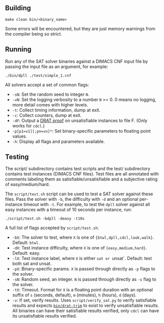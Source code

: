 Building
-------

    make clean bin/<binary_name>
    
Some errors will be encountered, but they are just memory warnings from the compiler being so strict.

Running
-------

Run any of the SAT solver binaries against a DIMACS CNF input file by passing the
input file as an argument, for example:

    ./bin/dpll ./test/simple_1.cnf

All solvers accept a set of common flags:

   * `-sN`: Set the random seed to integer `N`.
   * `-vN`: Set the logging verbosity to a number `N` >= 0. 0 means no logging, more detail comes with higher levels.
   * `-t`: Collect timing information, dump at exit.
   * `-c`: Collect counters, dump at exit.
   * `-dF`: Output a [DRAT proof](https://www.cs.utexas.edu/~marijn/drat-trim) on unsatisfiable instances to file F. (Only works for `cdcl`.)
   * `-p[p1=v1][;pn=vn]*`: Set binary-specific parameters to floating point values.
   * `-h`: Display all flags and parameters available.

Testing
-------

The script/ subdirectory contains test scripts and the test/ subdirectory contains
test instances (DIMACS CNF files). Test files are all annotated with
comments labeling them as satisfiable/unsatisfiable and a subjective
rating of easy/medium/hard.

The `script/test.sh` script can be used to test a SAT solver against these files.
Pass the solver with `-b`, the difficulty with `-d` and an optional per-instance
timeout with `-t`. For example, to test the `dpll` solver against all easy instances
with a timeout of 10 seconds per instance, run:

    ./script/test.sh -bdpll -deasy -t10s

A full list of flags accepted by `script/test.sh`:

   * `-bX`: The solver to test, where `X` is one of `{btwl,dpll,cdcl,look,walk}`. Default: `btwl`.
   * `-dX`: Test instance difficulty, where `X` is one of `{easy,medium,hard}`. Default: easy.
   * `-lX`: Test instance label, where `X` is either `sat or `unsat`. Default: test both sat and unsat.
   * `-pX`: Binary-specific params. `X` is passed through directly as `-p` flags to the solver.
   * `-sN`: Random seed, an integer. `N` is passed through directly as `-s` flag to the solver.
   * `-tX`: Timeout. Format for `X` is a floating point duration with an optional suffix of `s`
     (seconds, default), `m` (minutes), `h` (hours), `d` (days).
   * `-v`: If set, verify results. Uses `script/verify_sat.py` to verify satisfiable results and expects
     [`bin/drat-trim`](https://github.com/marijnheule/drat-trim) to exist to verify unsatisfiable results.
     All binaries can have their satisfiable results verified, only `cdcl` can have its unsatisfiable results verified.
